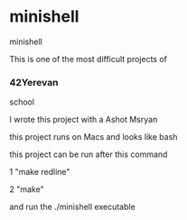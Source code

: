 # minishell
minishell






<p>This is one of the most difficult projects of <h3>42Yerevan</h3> school</p>
<p>I wrote this project with a Ashot Msryan </p>
<p>this project runs on Macs and looks like bash</p>
<p>this project can be run after this command</p> 
  <p>1 "make redline"</p>
  <p>2  "make"</p>
<p>and run the ./minishell executable</p>

